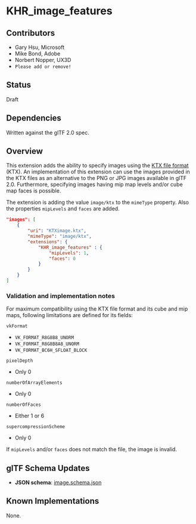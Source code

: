 # KHR_image_features 

## Contributors

* Gary Hsu, Microsoft
* Mike Bond, Adobe
* Norbert Nopper, UX3D
* `Please add or remove!`

## Status

Draft

## Dependencies

Written against the glTF 2.0 spec.

## Overview

This extension adds the ability to specify images using the [KTX file format](http://github.khronos.org/KTX-Specification/) (KTX). An implementation of this extension can use the images provided in the KTX files as an alternative to the PNG or JPG images available in glTF 2.0.
Furthermore, specifying images having mip map levels and/or cube map faces is possible.

The extension is adding the value `image/ktx` to the `mimeType` property. Also the properties `mipLevels` and `faces` are added.

```json
"images": [
    {
        "uri": "KTXimage.ktx",
        "mimeType": "image/ktx",
        "extensions": {
            "KHR_image_features" : {
                "mipLevels": 1,
                "faces": 0
            }
        }
    }
]
```

### Validation and implementation notes

For maximum compatibility using the KTX file format and its cube and mip maps, following limitations are defined for its fields:

`vkFormat`
- `VK_FORMAT_R8G8B8_UNORM`
- `VK_FORMAT_R8G8B8A8_UNORM`
- `VK_FORMAT_BC6H_SFLOAT_BLOCK`

`pixelDepth`
- Only 0

`numberOfArrayElements`
- Only 0

`numberOfFaces`
- Either 1 or 6

`supercompressionScheme`
- Only 0

If `mipLevels` and/or `faces` does not match the file, the image is invalid.

## glTF Schema Updates

* **JSON schema**: [image.schema.json](../../../../specification/2.0/schema/image.schema.json)

## Known Implementations

None.
